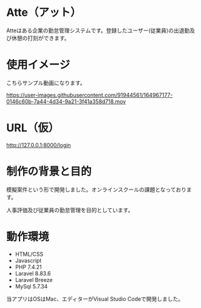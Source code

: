# Atte（アット）

Atteはある企業の勤怠管理システムです。登録したユーザー(従業員)の出退勤及び休憩の打刻ができます。

# 使用イメージ

こちらサンプル動画になります。

https://user-images.githubusercontent.com/91944561/164967177-0146c60b-7a44-4d34-9a21-3f41a358d718.mov

# URL（仮）

http://127.0.0.1:8000/login

# 制作の背景と目的

模擬案件という形で開発しました。オンラインスクールの課題となっております。

人事評価及び従業員の勤怠管理を目的としています。

# 動作環境

* HTML/CSS
* Javascript
* PHP 7.4.21
* Laravel 8.83.6
* Laravel Breeze
* MySql 5.7.34

当アプリはOSはMac、エディターがVisual Studio Codeで開発しました。

